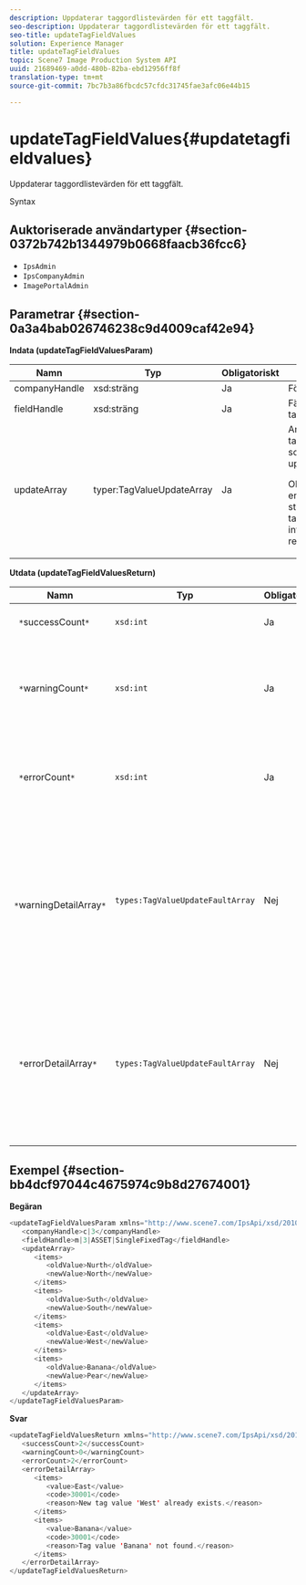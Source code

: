 ```yaml
---
description: Uppdaterar taggordlistevärden för ett taggfält.
seo-description: Uppdaterar taggordlistevärden för ett taggfält.
seo-title: updateTagFieldValues
solution: Experience Manager
title: updateTagFieldValues
topic: Scene7 Image Production System API
uuid: 21689469-a0dd-480b-82ba-ebd12956ff8f
translation-type: tm+mt
source-git-commit: 7bc7b3a86fbcdc57cfdc31745fae3afc06e44b15

---
```



# updateTagFieldValues{#updatetagfieldvalues}

Uppdaterar taggordlistevärden för ett taggfält.

Syntax

## Auktoriserade användartyper {#section-0372b742b1344979b0668faacb36fcc6}

* `IpsAdmin`
* `IpsCompanyAdmin`
* `ImagePortalAdmin`

## Parametrar {#section-0a3a4bab026746238c9d4009caf42e94}

**Indata (updateTagFieldValuesParam)**

<table id="table_15F354FBC043464080BC975AE35E03A4"> 
 <thead> 
  <tr> 
   <th colname="col1" class="entry"> Namn </th> 
   <th colname="col2" class="entry"> Typ </th> 
   <th colname="col3" class="entry"> Obligatoriskt </th> 
   <th colname="col4" class="entry"> Beskrivning </th> 
  </tr> 
 </thead>
 <tbody> 
  <tr> 
   <td colname="col1"> <span class="codeph"> <span class="varname"> companyHandle</span></span> </td> 
   <td colname="col2"> <span class="codeph"> xsd:sträng</span> </td> 
   <td colname="col3"> Ja </td> 
   <td colname="col4"> Företagshandtag. </td> 
  </tr> 
  <tr> 
   <td colname="col1"> <span class="codeph"> <span class="varname"> fieldHandle</span></span> </td> 
   <td colname="col2"> <span class="codeph"> xsd:sträng</span> </td> 
   <td colname="col3"> Ja </td> 
   <td colname="col4"> Fälthandtag för tagg. </td> 
  </tr> 
  <tr> 
   <td colname="col1"> <span class="codeph"> <span class="varname"> updateArray</span></span> </td> 
   <td colname="col2"> <span class="codeph"> typer:TagValueUpdateArray</span> </td> 
   <td colname="col3"> Ja </td> 
   <td colname="col4">Array med taggfältsvärden som du vill uppdatera. <p>Obs!  Uppdaterar endast strängvärden för taggar. Påverkar inte resursassociationer. </p> </td> 
  </tr> 
 </tbody> 
</table>

**Utdata (updateTagFieldValuesReturn)**

| Namn | Typ | Obligatoriskt | Beskrivning |
|---|---|---|---|
| ` *`successCount`*` | `xsd:int` | Ja | Antalet uppdaterade taggfält. |
| ` *`warningCount`*` | `xsd:int` | Ja | Antalet varningar som genererades när åtgärden försökte uppdatera taggfält. |
| ` *`errorCount`*` | `xsd:int` | Ja | Antalet fel som genererades när åtgärden försökte uppdatera taggfält. |
| ` *`warningDetailArray`*` | `types:TagValueUpdateFaultArray` | Nej | Arrayen med information som är associerad med resurserna som genererade varningar när åtgärden försökte uppdatera taggfält. |
| ` *`errorDetailArray`*` | `types:TagValueUpdateFaultArray` | Nej | Arrayen med information som är associerad med resurserna som genererade fel när åtgärden försökte uppdatera taggfält. |

## Exempel {#section-bb4dcf97044c4675974c9b8d27674001}

**Begäran**

```java
<updateTagFieldValuesParam xmlns="http://www.scene7.com/IpsApi/xsd/2010-01-31">
   <companyHandle>c|3</companyHandle>
   <fieldHandle>m|3|ASSET|SingleFixedTag</fieldHandle>
   <updateArray>
      <items>
         <oldValue>Nurth</oldValue>
         <newValue>North</newValue>
      </items>
      <items>
         <oldValue>Suth</oldValue>
         <newValue>South</newValue>
      </items>
      <items>
         <oldValue>East</oldValue>
         <newValue>West</newValue>
      </items>
      <items>
         <oldValue>Banana</oldValue>
         <newValue>Pear</newValue>
      </items>
   </updateArray>
</updateTagFieldValuesParam>
```

**Svar**

```java
<updateTagFieldValuesReturn xmlns="http://www.scene7.com/IpsApi/xsd/2010-01-31">
   <successCount>2</successCount>
   <warningCount>0</warningCount>
   <errorCount>2</errorCount>
   <errorDetailArray>
      <items>
         <value>East</value>
         <code>30001</code>
         <reason>New tag value 'West' already exists.</reason>
      </items>
      <items>
         <value>Banana</value>
         <code>30001</code>
         <reason>Tag value 'Banana' not found.</reason>
      </items>
   </errorDetailArray>
</updateTagFieldValuesReturn>
```

